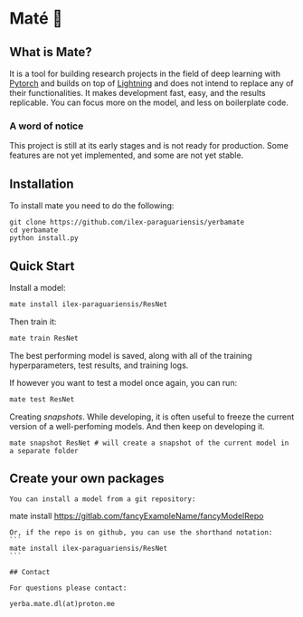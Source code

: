 # Maté 🧉

## What is Mate?
It is a tool for building research projects in the field of deep learning with [Pytorch](https://pytorch.org/) and builds on top of [Lightning](https://www.pytorchlightning.ai/) and does not intend to replace any of their functionalities.
It makes development fast, easy, and the results replicable. You can focus more on the model, and less on boilerplate code.


### A word of notice
This project is still at its early stages and is not ready for production. Some features are not yet implemented, and some are not yet stable.

## Installation

To install mate you need to do the following:
```
git clone https://github.com/ilex-paraguariensis/yerbamate 
cd yerbamate
python install.py
```

## Quick Start
Install a model:
```bash
mate install ilex-paraguariensis/ResNet
```
Then train it:
```bash
mate train ResNet
```
The best performing model is saved, along with all of the training hyperparameters, test results, and training logs.

If however you want to test a model once again, you can run:
```bash
mate test ResNet
```
Creating *snapshots*. While developing, it is often useful to freeze the current version of a well-perfoming models. And then keep on developing it.
```
mate snapshot ResNet # will create a snapshot of the current model in a separate folder
```
## Create your own packages
```
You can install a model from a git repository:
```
mate install https://gitlab.com/fancyExampleName/fancyModelRepo
````
Or, if the repo is on github, you can use the shorthand notation:
```
mate install ilex-paraguariensis/ResNet
```

## Contact

For questions please contact:

yerba.mate.dl(at)proton.me
